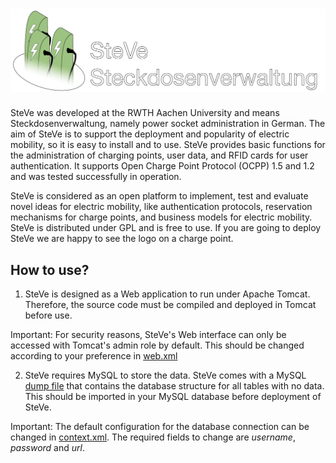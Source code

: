 ![SteVe](src/main/webapp/logo.png)
=====

SteVe was developed at the RWTH Aachen University and means Steckdosenverwaltung, namely power socket administration in German. The aim of SteVe is to support the deployment and popularity of electric mobility, so it is easy to install and to use. SteVe provides basic functions for the administration of charging points, user data, and RFID cards for user authentication. It supports Open Charge Point Protocol (OCPP) 1.5 and 1.2 and was tested successfully in operation.

SteVe is considered as an open platform to implement, test and evaluate novel ideas for electric mobility, like authentication protocols, reservation mechanisms for charge points, and business models for electric mobility. SteVe is distributed under GPL and is free to use. If you are going to deploy SteVe we are happy to see the logo on a charge point.

How to use?
-----

1. SteVe is designed as a Web application to run under Apache Tomcat. Therefore, the source code must be compiled and deployed in Tomcat before use.

Important: For security reasons, SteVe's Web interface can only be accessed with Tomcat's admin role by default. This should be changed according to your preference in [web.xml](src/main/webapp/WEB-INF/web.xml)

2. SteVe requires MySQL to store the data. SteVe comes with a MySQL [dump file](steve-dump-no-data.sql) that contains the database structure for all tables with no data. This should be imported in your MySQL database before deployment of SteVe.

Important: The default configuration for the database connection can be changed in [context.xml](src/main/webapp/META-INF/context.xml). The required fields to change are *username*, *password* and *url*.


